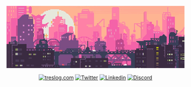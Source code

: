 <p align="center">
 <img alt="test" src="./wall.gif"></a>
</p>

<p align="center">
 <a href="https://treslog.com" style="border-radius:5px;" target="_blank"><img alt="treslog.com" src="https://img.shields.io/badge/treslog.com-000000.svg?style=for-the-badge&logo=cloudflare&logoColor=%ce5842"></a>
      <a href="https://twitter.com/treslog" target="_blank"><img alt="Twitter" src="https://img.shields.io/badge/twitter-000000.svg?style=for-the-badge&logo=twitter&logoColor=%2CA5E0"></a>
      <a href="https://linkedin.com/in/tri" target="_blank"><img alt="Linkedin" src="https://img.shields.io/badge/linkedin-000000.svg?style=for-the-badge&logo=linkedin&logoColor=%2CA5E0"></a>
      <a href="https://discord.com" target="_blank"><img alt="Discord" src="https://img.shields.io/badge/tres%230013-000000.svg?style=for-the-badge&logo=discord&logoColor=white"></a>
</p>


